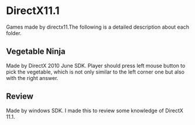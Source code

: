 # DirectX11.1
Games made by directx11.The following is a detailed description about each folder.
## Vegetable Ninja
Made by DirectX 2010 June SDK. Player should press left mouse button to pick the vegetable, 
which is not only similar to the left corner one but also with the right answer.
## Review
Made by windows SDK. I made this to review some knowledge of DirectX 11.1.